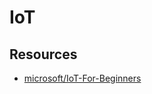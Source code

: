 # IoT

## Resources

- [microsoft/IoT-For-Beginners](https://github.com/microsoft/IoT-For-Beginners)

